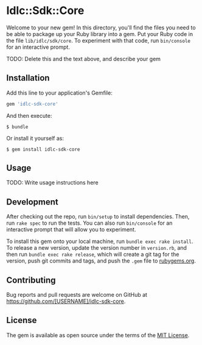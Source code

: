 # Idlc::Sdk::Core

Welcome to your new gem! In this directory, you'll find the files you need to be able to package up your Ruby library into a gem. Put your Ruby code in the file `lib/idlc/sdk/core`. To experiment with that code, run `bin/console` for an interactive prompt.

TODO: Delete this and the text above, and describe your gem

## Installation

Add this line to your application's Gemfile:

```ruby
gem 'idlc-sdk-core'
```

And then execute:

    $ bundle

Or install it yourself as:

    $ gem install idlc-sdk-core

## Usage

TODO: Write usage instructions here

## Development

After checking out the repo, run `bin/setup` to install dependencies. Then, run `rake spec` to run the tests. You can also run `bin/console` for an interactive prompt that will allow you to experiment.

To install this gem onto your local machine, run `bundle exec rake install`. To release a new version, update the version number in `version.rb`, and then run `bundle exec rake release`, which will create a git tag for the version, push git commits and tags, and push the `.gem` file to [rubygems.org](https://rubygems.org).

## Contributing

Bug reports and pull requests are welcome on GitHub at https://github.com/[USERNAME]/idlc-sdk-core.

## License

The gem is available as open source under the terms of the [MIT License](http://opensource.org/licenses/MIT).
